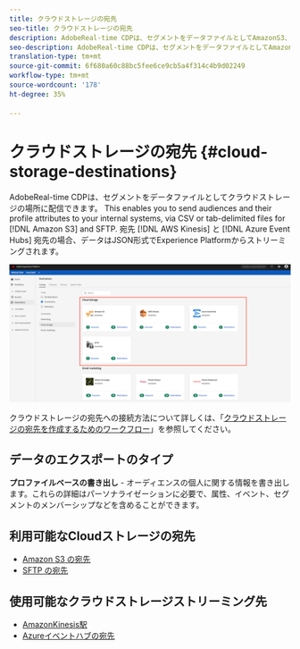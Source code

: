 ```yaml
---
title: クラウドストレージの宛先
seo-title: クラウドストレージの宛先
description: AdobeReal-time CDPは、セグメントをデータファイルとしてAmazonS3、AWSKinesis、Azureイベントハブ、またはSFTPクラウドストレージの場所に配信できます。
seo-description: AdobeReal-time CDPは、セグメントをデータファイルとしてAmazonS3、AWSKinesis、Azureイベントハブ、またはSFTPクラウドストレージの場所に配信できます。
translation-type: tm+mt
source-git-commit: 6f680a60c88bc5fee6ce9cb5a4f314c4b9d02249
workflow-type: tm+mt
source-wordcount: '178'
ht-degree: 35%

---
```



# クラウドストレージの宛先 {#cloud-storage-destinations}

AdobeReal-time CDPは、セグメントをデータファイルとしてクラウドストレージの場所に配信できます。 This enables you to send audiences and their profile attributes to your internal systems, via CSV or tab-delimited files for [!DNL Amazon S3] and SFTP. 宛先 [!DNL AWS Kinesis] と [!DNL Azure Event Hubs] 宛先の場合、データはJSON形式でExperience Platformからストリーミングされます。

![Adobe Cloud のストレージの保存先](/help/rtcdp/destinations/assets/cloud-storage-destinations.png)

クラウドストレージの宛先への接続方法について詳しくは、「[クラウドストレージの宛先を作成するためのワークフロー](/help/rtcdp/destinations/cloud-storage-destinations-workflow.md)」を参照してください。

## データのエクスポートのタイプ

**プロファイルベースの書き出し** - オーディエンスの個人に関する情報を書き出します。これらの詳細はパーソナライゼーションに必要で、属性、イベント、セグメントのメンバーシップなどを含めることができます。

## 利用可能なCloudストレージの宛先

* [Amazon S3 の宛先](/help/rtcdp/destinations/amazon-s3-destination.md)
* [SFTP の宛先](/help/rtcdp/destinations/sftp-destination.md)

## 使用可能なクラウドストレージストリーミング先

* [AmazonKinesis駅](/help/rtcdp/destinations/amazon-kinesis-destination.md)
* [Azureイベントハブの宛先](/help/rtcdp/destinations/azure-event-hubs-destination.md)